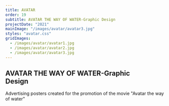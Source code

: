 ```yaml
---
title: AVATAR
order: 19
subtitle: AVATAR THE WAY OF WATER-Graphic Design
projectDate: "2021"
mainImage: "/images/avatar/avatar3.jpg"
styles: "avatar.css"
gridImages:
  - /images/avatar/avatar1.jpg
  - /images/avatar/avatar2.jpg
  - /images/avatar/avatar3.jpg
---
```

<section class="section">
    <div class="details-container">
        <h1 class="title">AVATAR THE WAY OF WATER-Graphic<br>Design</h1>
        <p class="description">Advertising posters created for the promotion of the movie "Avatar the way of water"</p>
    </div>
    <div class="grid container">
        <div class="image-container">
            <img class="img" src="/images/avatar/avatar1.jpg" alt="">
        </div>
        <div class="image-container">
            <img class="img" src="/images/avatar/avatar2.jpg" alt="">
        </div>
         <div class="image-container">
            <img class="img" src="/images/avatar/avatar3.jpg" alt="">
        </div>
    </div>
</section>


